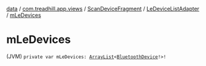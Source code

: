 [data](../../../index.md) / [com.treadhill.app.views](../../index.md) / [ScanDeviceFragment](../index.md) / [LeDeviceListAdapter](index.md) / [mLeDevices](./m-le-devices.md)

# mLeDevices

(JVM) `private var mLeDevices: `[`ArrayList`](https://docs.oracle.com/javase/8/docs/api/java/util/ArrayList.html)`<`[`BluetoothDevice`](https://developer.android.com/reference/android/bluetooth/BluetoothDevice.html)`!>!`